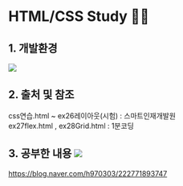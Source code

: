# HTML/CSS Study 👨‍💻

## 1. 개발환경
<img src="https://img.shields.io/badge/Visual Studio Code-007ACC?style=flat-square&logo=Visual Studio Code&logoColor=white"/> 

## 2. 출처 및 참조
css연습.html ~ ex26레이아웃(시험) : 스마트인재개발원
<br>
ex27flex.html , ex28Grid.html : 1분코딩

## 3. 공부한 내용 <img src="https://img.shields.io/badge/ My blog-03C75A?style=flat-square&logo=Naver&logoColor=white&link=https://blog.naver.com/h970303"/>
https://blog.naver.com/h970303/222771893747
